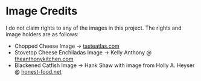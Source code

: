 # Image Credits
I do not claim rights to any of the images in this project. The rights and image holders are as follows:
* Chopped Cheese Image -> [tasteatlas.com](https://www.tasteatlas.com/chopped-cheese)
* Stovetop Cheese Enchiladas Image -> Kelly Anthony @ [theanthonykitchen.com](https://www.theanthonykitchen.com/cheese-enchiladas/)
* Blackened Catfish Image -> Hank Shaw with image from Holly A. Heyser @ [honest-food.net](https://honest-food.net/blackened-catfish-recipe/)
